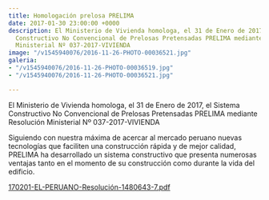```yaml
---
title: Homologación prelosa PRELIMA
date: 2017-01-30 23:00:00 +0000
description: El Ministerio de Vivienda homologa, el 31 de Enero de 2017, el Sistema
  Constructivo No Convencional de Prelosas Pretensadas PRELIMA mediante Resolución
  Ministerial Nº 037-2017-VIVIENDA
image: "/v1545940076/2016-11-26-PHOTO-00036521.jpg"
galeria:
- "/v1545940076/2016-11-26-PHOTO-00036519.jpg"
- "/v1545940076/2016-11-26-PHOTO-00036521.jpg"

---
```

El Ministerio de Vivienda homologa, el 31 de Enero de 2017, el Sistema Constructivo No Convencional de Prelosas Pretensadas PRELIMA mediante Resolución Ministerial Nº 037-2017-VIVIENDA

Siguiendo con nuestra máxima de acercar al mercado peruano nuevas tecnologías que faciliten una construcción rápida y de mejor calidad, PRELIMA ha desarrollado un sistema constructivo que presenta numerosas ventajas tanto en el momento de su construcción como durante la vida del edificio.

[170201-EL-PERUANO-Resolución-1480643-7.pdf](/v1545939988/170201-EL-PERUANO-Resoluci%C3%B3n-1480643-7.pdf "170201-EL-PERUANO-Resolución-1480643-7.pdf")